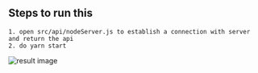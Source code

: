 ## Steps to run this

    1. open src/api/nodeServer.js to establish a connection with server and return the api
    2. do yarn start
    
![result image]([https://github.com/lalitbing/WineDataSet/blob/master/image.png?raw=true](https://drive.google.com/file/d/1K0jQct03u4V4fRJslfYeGUQ6gMoCzPUX/view?usp=sharing)https://drive.google.com/file/d/1K0jQct03u4V4fRJslfYeGUQ6gMoCzPUX/view?usp=sharing)

